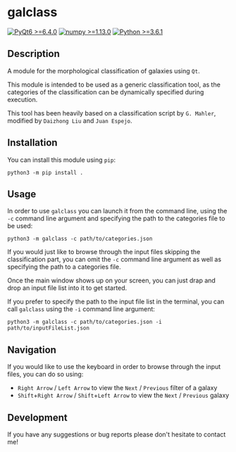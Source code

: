 # galclass

[![PyQt6 >=6.4.0](https://img.shields.io/badge/PyQt6->=6.4.0-red.svg)](https://pypi.org/project/PyQt6/6.4.0/)
[![numpy >=1.13.0](https://img.shields.io/badge/numpy->=1.13.0-green.svg)](https://pypi.org/project/numpy/1.13.0/)
[![Python >=3.6.1](https://img.shields.io/badge/Python->=3.6.1-blue.svg)](https://www.python.org/downloads/release/python-361/)

## Description

A module for the morphological classification of galaxies using `Qt`.

This module is intended to be used as a generic classification tool, as the categories of the classification can be dynamically specified during execution.

This tool has been heavily based on a classification script by `G. Mahler`, modified by `Daizhong Liu` and `Juan Espejo`.

## Installation

You can install this module using `pip`:

```console
python3 -m pip install .
```

## Usage

In order to use `galclass` you can launch it from the command line, using the `-c` command line argument and specifying the path to the categories file to be used:

```console
python3 -m galclass -c path/to/categories.json
```

If you would just like to browse through the input files skipping the classification part, you can omit the `-c` command line argument as well as specifying the path to a categories file.

Once the main window shows up on your screen, you can just drap and drop an input file list into it to get started.

If you prefer to specify the path to the input file list in the terminal, you can call `galclass` using the `-i` command line argument:

```console
python3 -m galclass -c path/to/categories.json -i path/to/inputFileList.json
```

## Navigation

If you would like to use the keyboard in order to browse through the input files, you can do so using:

* `Right Arrow` / `Left Arrow` to view the `Next` / `Previous` filter of a galaxy
* `Shift`+`Right Arrow` / `Shift`+`Left Arrow` to view the `Next` / `Previous` galaxy

## Development

If you have any suggestions or bug reports please don't hesitate to contact me!